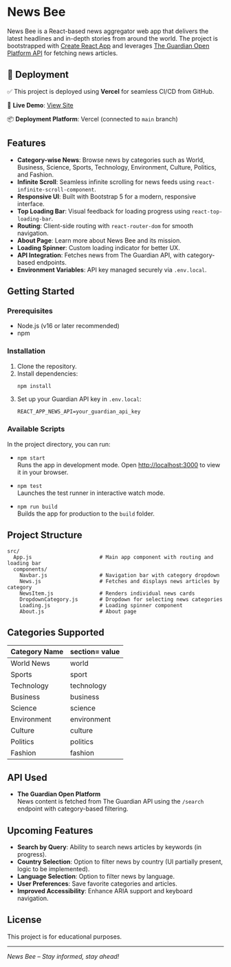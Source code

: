 # News Bee

News Bee is a React-based news aggregator web app that delivers the latest headlines and in-depth stories from around the world. The project is bootstrapped with [Create React App](https://create-react-app.dev/) and leverages [The Guardian Open Platform API](https://open-platform.theguardian.com/) for fetching news articles.

## 🚀 Deployment

✅ This project is deployed using **Vercel** for seamless CI/CD from GitHub.

🔗 **Live Demo**: [View Site](https://news-bee-green.vercel.app/)

📦 **Deployment Platform**: Vercel (connected to `main` branch)

## Features

- **Category-wise News**: Browse news by categories such as World, Business, Science, Sports, Technology, Environment, Culture, Politics, and Fashion.
- **Infinite Scroll**: Seamless infinite scrolling for news feeds using `react-infinite-scroll-component`.
- **Responsive UI**: Built with Bootstrap 5 for a modern, responsive interface.
- **Top Loading Bar**: Visual feedback for loading progress using `react-top-loading-bar`.
- **Routing**: Client-side routing with `react-router-dom` for smooth navigation.
- **About Page**: Learn more about News Bee and its mission.
- **Loading Spinner**: Custom loading indicator for better UX.
- **API Integration**: Fetches news from The Guardian API, with category-based endpoints.
- **Environment Variables**: API key managed securely via `.env.local`.

## Getting Started

### Prerequisites

- Node.js (v16 or later recommended)
- npm

### Installation

1. Clone the repository.
2. Install dependencies:
   ```sh
   npm install
   ```
3. Set up your Guardian API key in `.env.local`:
   ```
   REACT_APP_NEWS_API=your_guardian_api_key
   ```

### Available Scripts

In the project directory, you can run:

- `npm start`  
  Runs the app in development mode. Open [http://localhost:3000](http://localhost:3000) to view it in your browser.

- `npm test`  
  Launches the test runner in interactive watch mode.

- `npm run build`  
  Builds the app for production to the `build` folder.

## Project Structure

```
src/
  App.js                      # Main app component with routing and loading bar
  components/
    Navbar.js                 # Navigation bar with category dropdown
    News.js                   # Fetches and displays news articles by category
    NewsItem.js               # Renders individual news cards
    DropdownCategory.js       # Dropdown for selecting news categories
    Loading.js                # Loading spinner component
    About.js                  # About page
```

## Categories Supported

| Category Name | section= value |
| ------------- | -------------- |
| World News    | world          |
| Sports        | sport          |
| Technology    | technology     |
| Business      | business       |
| Science       | science        |
| Environment   | environment    |
| Culture       | culture        |
| Politics      | politics       |
| Fashion       | fashion        |

## API Used

- **The Guardian Open Platform**  
  News content is fetched from The Guardian API using the `/search` endpoint with category-based filtering.

## Upcoming Features

- **Search by Query**: Ability to search news articles by keywords (in progress).
- **Country Selection**: Option to filter news by country (UI partially present, logic to be implemented).
- **Language Selection**: Option to filter news by language.
- **User Preferences**: Save favorite categories and articles.
- **Improved Accessibility**: Enhance ARIA support and keyboard navigation.

## License

This project is for educational purposes.

---

*News Bee – Stay informed, stay ahead!*

